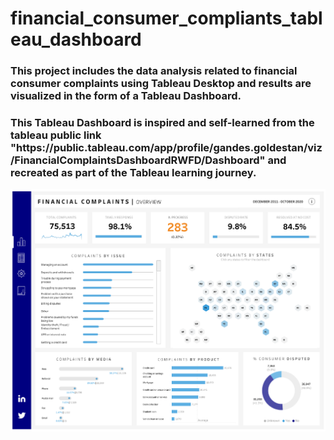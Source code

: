 # financial_consumer_compliants_tableau_dashboard

<h3>This project includes the data analysis related to financial consumer complaints using Tableau Desktop and results are visualized in the form of a Tableau Dashboard.</h3>

<h3> This Tableau Dashboard is inspired and self-learned from the tableau public link "https://public.tableau.com/app/profile/gandes.goldestan/viz/FinancialComplaintsDashboardRWFD/Dashboard" and recreated as part of the Tableau learning journey.

<br>

![](dashboard/Financial_Consumer_Complaints_Dashboard.png)



